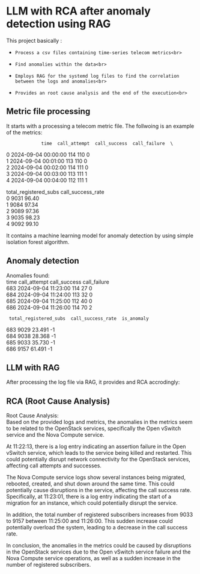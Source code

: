 
# LLM with RCA after anomaly detection using RAG<br>

This project basically :<br>
-     Process a csv files containing time-series telecom metrics<br>
-     Find anomalies within the data<br>
-     Employs RAG for the systemd log files to find the correlation between the logs and anomalies<br>
-     Provides an root cause analysis and the end of the execution<br>

## Metric file processing
It starts with a processing a telecom metric file. The follwoing is an example of the metrics:<br>

                 time  call_attempt  call_success  call_failure  \
0 2024-09-04 00:00:00           114           110             0   
1 2024-09-04 00:01:00           113           110             0   
2 2024-09-04 00:02:00           114           111             0   
3 2024-09-04 00:03:00           113           111             1   
4 2024-09-04 00:04:00           112           111             1   

   total_registered_subs  call_success_rate  
0                   9031              96.40  
1                   9084              97.34  
2                   9089              97.36  
3                   9035              98.23  
4                   9092              99.10  

It contains a machine learning model for anomaly detection by using simple isolation forest algorithm.<br>


## Anomaly detection
Anomalies found:<br>
                   time  call_attempt  call_success  call_failure  \
683 2024-09-04 11:23:00           114            27             0   
684 2024-09-04 11:24:00           113            32             0   
685 2024-09-04 11:25:00           112            40             0   
686 2024-09-04 11:26:00           114            70             2   

     total_registered_subs  call_success_rate  is_anomaly  
683                   9029             23.491          -1  
684                   9038             28.368          -1  
685                   9033             35.730          -1  
686                   9157             61.491          -1  


## LLM with RAG
After processing the log file via RAG, it provides and RCA accrodingly:<br>


## RCA (Root Cause Analysis)
Root Cause Analysis:<br>
Based on the provided logs and metrics, the anomalies in the metrics seem to be related to the OpenStack services, specifically the Open vSwitch service and the Nova Compute service.<br>

At 11:22:13, there is a log entry indicating an assertion failure in the Open vSwitch service, which leads to the service being killed and restarted. This could potentially disrupt network connectivity for the OpenStack services, affecting call attempts and successes.<br>

The Nova Compute service logs show several instances being migrated, rebooted, created, and shut down around the same time. This could potentially cause disruptions in the service, affecting the call success rate. Specifically, at 11:23:01, there is a log entry indicating the start of a migration for an instance, which could potentially disrupt the service.<br>

In addition, the total number of registered subscribers increases from 9033 to 9157 between 11:25:00 and 11:26:00. This sudden increase could potentially overload the system, leading to a decrease in the call success rate.<br>

In conclusion, the anomalies in the metrics could be caused by disruptions in the OpenStack services due to the Open vSwitch service failure and the Nova Compute service operations, as well as a sudden increase in the number of registered subscribers.<br>




